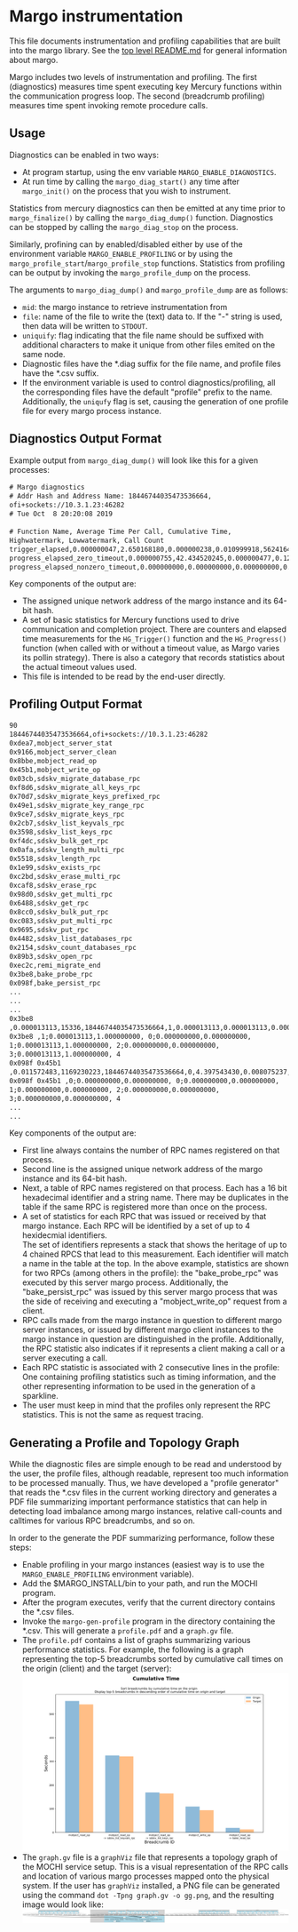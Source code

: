 # Margo instrumentation

This file documents instrumentation and profiling capabilities that are built into the
margo library.  See the [top level README.md](../README.md) for general
information about margo.

Margo includes two levels of instrumentation and profiling.  The first (diagnostics) measures time spent
executing key Mercury functions within the communication progress
loop.  The second (breadcrumb profiling) measures time spent invoking remote procedure calls.

## Usage

Diagnostics can be enabled in two ways:
* At program startup, using the env variable `MARGO_ENABLE_DIAGNOSTICS`.
* At run time by calling the `margo_diag_start()` any
time after `margo_init()` on the process that you wish to instrument.

Statistics from mercury diagnostics can then be emitted at any time prior to
`margo_finalize()` by calling the `margo_diag_dump()` function. Diagnostics
can be stopped by calling the `margo_diag_stop` on the process. 

Similarly, profining can by enabled/disabled either by use of the environment
variable `MARGO_ENABLE_PROFILING` or by using the `margo_profile_start`/`margo_profile_stop`
functions. Statistics from profiling can be output by invoking the `margo_profile_dump`
on the process.

The arguments to `margo_diag_dump()` and `margo_profile_dump` are as follows:
* `mid`: the margo instance to retrieve instrumentation from
* `file`: name of the file to write the (text) data to.  If the "-" string
  is used, then data will be written to `STDOUT`.
* `uniquify`: flag indicating that the file name should be suffixed with
  additional characters to make it unique from other files emited
  on the same node.
* Diagnostic files have the *.diag suffix for the file name, and 
profile files have the *.csv suffix. 
* If the environment variable is used to control diagnostics/profiling,
all the corresponding files have the default "profile" prefix to the name.
Additionally, the `uniqufy` flag is set, causing the generation of one profile
file for every margo process instance.
 
## Diagnostics Output Format

Example output from `margo_diag_dump()` will look like this for a given
processes:

```
# Margo diagnostics
# Addr Hash and Address Name: 18446744035473536664, ofi+sockets://10.3.1.23:46282
# Tue Oct  8 20:20:08 2019

# Function Name, Average Time Per Call, Cumulative Time, Highwatermark, Lowwatermark, Call Count
trigger_elapsed,0.000000047,2.650168180,0.000000238,0.010999918,56241640
progress_elapsed_zero_timeout,0.000000755,42.434520245,0.000000477,0.129006147,56173943
progress_elapsed_nonzero_timeout,0.000000000,0.000000000,0.000000000,0.000000000,0
```
Key components of the output are:
* The assigned unique network address of the margo instance and its 64-bit hash.
* A set of basic statistics for Mercury functions used to drive communication and
  completion project.  There are counters and elapsed time measurements for
  the `HG_Trigger()` function and the `HG_Progress()` function (when called with
  or without a timeout value, as Margo varies its pollin strategy).  There
  is also a category that records statistics about the actual timeout values
  used.
* This file is intended to be read by the end-user directly. 

## Profiling Output Format
```
90
18446744035473536664,ofi+sockets://10.3.1.23:46282
0xdea7,mobject_server_stat
0x9166,mobject_server_clean
0x8bbe,mobject_read_op
0x45b1,mobject_write_op
0x03cb,sdskv_migrate_database_rpc
0xf8d6,sdskv_migrate_all_keys_rpc
0x70d7,sdskv_migrate_keys_prefixed_rpc
0x49e1,sdskv_migrate_key_range_rpc
0x9ce7,sdskv_migrate_keys_rpc
0x2cb7,sdskv_list_keyvals_rpc
0x3598,sdskv_list_keys_rpc
0xf4dc,sdskv_bulk_get_rpc
0x0afa,sdskv_length_multi_rpc
0x5518,sdskv_length_rpc
0x1e99,sdskv_exists_rpc
0xc2bd,sdskv_erase_multi_rpc
0xcaf8,sdskv_erase_rpc
0x98d0,sdskv_get_multi_rpc
0x6488,sdskv_get_rpc
0x8cc0,sdskv_bulk_put_rpc
0xc083,sdskv_put_multi_rpc
0x9695,sdskv_put_rpc
0x4482,sdskv_list_databases_rpc
0x2154,sdskv_count_databases_rpc
0x89b3,sdskv_open_rpc
0xec2c,remi_migrate_end
0x3be8,bake_probe_rpc
0x098f,bake_persist_rpc
...
...
...
0x3be8 ,0.000013113,15336,18446744035473536664,1,0.000013113,0.000013113,0.000013113,1,18446744073709551615,0,0,18446744073709551615,0,0
0x3be8 ,1;0.000013113,1.000000000, 0;0.000000000,0.000000000, 1;0.000013113,1.000000000, 2;0.000000000,0.000000000, 3;0.000013113,1.000000000, 4
0x098f 0x45b1 ,0.011572483,1169230223,18446744035473536664,0,4.397543430,0.008075237,0.020334244,380,18446744073709551615,286331153,0,18446744073709551615,286331153,0
0x098f 0x45b1 ,0;0.000000000,0.000000000, 0;0.000000000,0.000000000, 1;0.000000000,0.000000000, 2;0.000000000,0.000000000, 3;0.000000000,0.000000000, 4
...
...

```
Key components of the output are:
* First line always contains the number of RPC names registered on that process.
* Second line is the assigned unique network address of the margo instance and its 64-bit hash.
* Next, a table of RPC names registered on that process.  Each has a 16 bit
  hexadecimal identifier and a string name.  There may be duplicates in the
  table if the same RPC is registered more than once on the process.
* A set of statistics for each RPC that was issued or received by that margo instance.
  Each RPC will be identified by a set of up to 4 hexidecmial identifiers.  
  The set of identifiers represents a stack that shows the heritage of up to 4 chained RPCS that lead to this
  measurement.  Each identifier will match a name in the table at the top.
  In the above example, statistics are shown for two RPCs (among others in the profile): the "bake_probe_rpc"
  was executed by this server margo process. Additionally, the "bake_persist_rpc" was issued by this server margo process
  that was the side of receiving and executing a "mobject_write_op" request from a client.
* RPC calls made from the margo instance in question to different margo server instances, or issued by different margo client instances
  to the margo instance in question are distinguished in the profile.
  Additionally, the RPC statistic also indicates if it represents a client making a call or a server executing a call.
* Each RPC statistic is associated with 2 consecutive lines in the profile: One containing profiling statistics such as timing information,
  and the other representing information to be used in the generation of a sparkline.
* The user must keep in mind that the profiles only represent the RPC statistics. This is not the same as request tracing.

## Generating a Profile and Topology Graph
While the diagnostic files are simple enough to be read and understood by the user,
the profile files, although readable, represent too much information to be processed
manually. Thus, we have developed a "profile generator" that reads the *.csv files
in the current working directory and generates a PDF file summarizing important 
performance statistics that can help in detecting load imbalance among margo instances,
relative call-counts and calltimes for various RPC breadcrumbs, and so on. 

In order to the generate the PDF summarizing performance, follow these steps:
* Enable profiling in your margo instances (easiest way is to use the `MARGO_ENABLE_PROFILING`
environment variable).
* Add the $MARGO_INSTALL/bin to your path, and run the MOCHI program. 
* After the program executes, verify that the current directory contains the *.csv files. 
* Invoke the ```margo-gen-profile``` program in the directory containing the *.csv.
  This will generate a ```profile.pdf``` and a ```graph.gv``` file. 
* The ```profile.pdf``` contains a list of graphs summarizing various performance statistics. 
  For example, the following is a graph representing the top-5 breadcrumbs
  sorted by cumulative call times on the origin (client) and the target (server): ![](fig/profile.png) 
* The ```graph.gv``` file is a ```graphViz``` file that represents a topology graph
  of the MOCHI service setup. This is a visual representation of the RPC calls 
  and location of various margo processes mapped onto the physical system.
  If the user has ```graphViz``` installed, a PNG file can be generated using
  the command ```dot -Tpng graph.gv -o gg.png```, and the resulting image would
  look like: ![](fig/gg.png)
